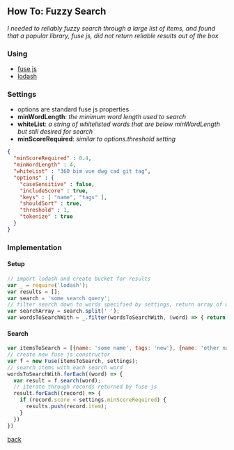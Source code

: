 ## How To: Fuzzy Search
*I needed to reliably fuzzy search through a large list of items, and found that a popular library, fuse js, did not return reliable results out of the box*

### Using
* [fuse js](http://fusejs.io/)
* [lodash](https://lodash.com/docs/4.17.5)

### Settings
* options are standard fuse js properties
* **minWordLength**: *the minimum word length used to search*
* **whiteList**: *a string of whitelisted words that are below minWordLength but still desired for search*
* **minScoreRequired**: *similar to options.threshold setting*
```json
{
  "minScoreRequired" : 0.4,
  "minWordLength" : 4,
  "whiteList" : "360 bim vue dwg cad git tag",
  "options" : {
    "caseSensitive" : false,
    "includeScore" : true,
    "keys" : [ "name", "tags" ],
    "shouldSort" : true,
    "threshold" : 1,
    "tokenize" : true
  }
}
```

### Implementation
#### Setup
```javascript
// import lodash and create bucket for results
var _ = require('lodash');
var results = [];
var search = 'some search query';
// filter search down to words specified by settings, return array of words to search with
var searchArray = search.split(' ');
var wordsToSearchWith = _.filter(wordsToSearchWith, (word) => { return word.length >= settings.minWordLength || settings.whiteList.includes(word) }); 
```
#### Search
```javascript
var itemsToSearch = [{name: 'some name', tags: 'new'}, {name: 'other name', tags: 'old'}];
// create new fuse js constructor
var f = new Fuse(itemsToSearch, settings);
// search items with each search word
wordsToSearchWith.forEach((word) => {
  var result = f.search(word);
  // iterate through records returned by fuse js
  result.forEach((record) => {
    if (record.score < settings.minScoreRequired) {
      results.push(record.item);
    }
  })
})
```

[back](..)
